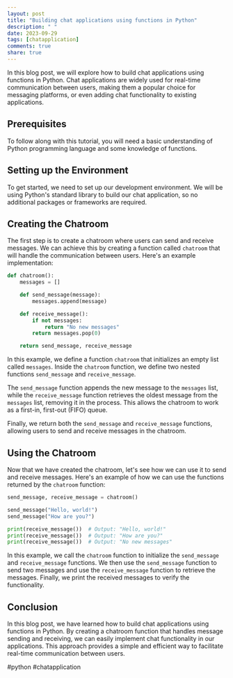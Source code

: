 ```yaml
---
layout: post
title: "Building chat applications using functions in Python"
description: " "
date: 2023-09-29
tags: [chatapplication]
comments: true
share: true
---
```


In this blog post, we will explore how to build chat applications using functions in Python. Chat applications are widely used for real-time communication between users, making them a popular choice for messaging platforms, or even adding chat functionality to existing applications.

## Prerequisites

To follow along with this tutorial, you will need a basic understanding of Python programming language and some knowledge of functions.

## Setting up the Environment

To get started, we need to set up our development environment. We will be using Python's standard library to build our chat application, so no additional packages or frameworks are required.

## Creating the Chatroom

The first step is to create a chatroom where users can send and receive messages. We can achieve this by creating a function called `chatroom` that will handle the communication between users. Here's an example implementation:

```python
def chatroom():
    messages = []

    def send_message(message):
        messages.append(message)

    def receive_message():
        if not messages:
            return "No new messages"
        return messages.pop(0)

    return send_message, receive_message
```

In this example, we define a function `chatroom` that initializes an empty list called `messages`. Inside the `chatroom` function, we define two nested functions `send_message` and `receive_message`.

The `send_message` function appends the new message to the `messages` list, while the `receive_message` function retrieves the oldest message from the `messages` list, removing it in the process. This allows the chatroom to work as a first-in, first-out (FIFO) queue.

Finally, we return both the `send_message` and `receive_message` functions, allowing users to send and receive messages in the chatroom.

## Using the Chatroom

Now that we have created the chatroom, let's see how we can use it to send and receive messages. Here's an example of how we can use the functions returned by the `chatroom` function:

```python
send_message, receive_message = chatroom()

send_message("Hello, world!")
send_message("How are you?")

print(receive_message())  # Output: "Hello, world!"
print(receive_message())  # Output: "How are you?"
print(receive_message())  # Output: "No new messages"
```

In this example, we call the `chatroom` function to initialize the `send_message` and `receive_message` functions. We then use the `send_message` function to send two messages and use the `receive_message` function to retrieve the messages. Finally, we print the received messages to verify the functionality.

## Conclusion

In this blog post, we have learned how to build chat applications using functions in Python. By creating a chatroom function that handles message sending and receiving, we can easily implement chat functionality in our applications. This approach provides a simple and efficient way to facilitate real-time communication between users.

#python #chatapplication